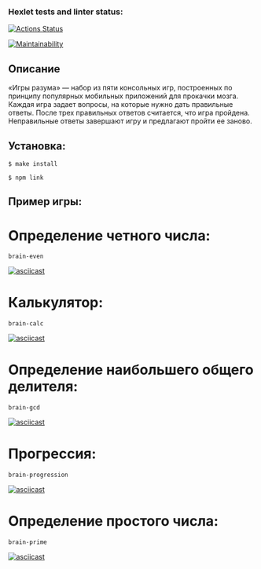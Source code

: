 ### Hexlet tests and linter status:

[![Actions Status](https://github.com/sheloputova/frontend-project-44/actions/workflows/hexlet-check.yml/badge.svg)](https://github.com/sheloputova/frontend-project-44/actions)

[![Maintainability](https://api.codeclimate.com/v1/badges/c19e9f7aa51edc47f63f/maintainability)](https://codeclimate.com/github/sheloputova/frontend-project-44/maintainability)

## Описание

«Игры разума» — набор из пяти консольных игр, построенных по принципу популярных мобильных приложений для прокачки мозга. Каждая игра задает вопросы, на которые нужно дать правильные ответы. После трех правильных ответов считается, что игра пройдена. Неправильные ответы завершают игру и предлагают пройти ее заново.

## Установка:

```
$ make install

$ npm link
```

## Пример игры:

# Определение четного числа:

```
brain-even
```

[![asciicast](https://asciinema.org/a/0s5A6pXi204Mb0SMNlvEfMsLQ.svg)](https://asciinema.org/a/0s5A6pXi204Mb0SMNlvEfMsLQ)

# Калькулятор:

```
brain-calc
```

[![asciicast](https://asciinema.org/a/luTUEj6whWWRJu5lntsBnh7My.svg)](https://asciinema.org/a/luTUEj6whWWRJu5lntsBnh7My)

# Определение наибольшего общего делителя:

```
brain-gcd
```

[![asciicast](https://asciinema.org/a/1AB4CZgxWQsl7afyufGrk4QF1.svg)](https://asciinema.org/a/1AB4CZgxWQsl7afyufGrk4QF1)

# Прогрессия:

```
brain-progression
```

[![asciicast](https://asciinema.org/a/n6eJx5upVyt05fFt78sfXV49q.svg)](https://asciinema.org/a/n6eJx5upVyt05fFt78sfXV49q)

# Определение простого числа:

```
brain-prime
```

[![asciicast](https://asciinema.org/a/N4nae2wE2astz4R4S0IFvtIUg.svg)](https://asciinema.org/a/N4nae2wE2astz4R4S0IFvtIUg)
